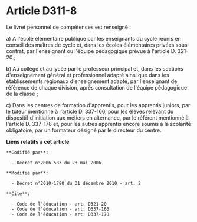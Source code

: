 # Article D311-8

Le livret personnel de compétences est renseigné : 

a) A l'école élémentaire publique par les enseignants du cycle réunis en conseil des maîtres de cycle et, dans les écoles
élémentaires privées sous contrat, par l'enseignant ou l'équipe pédagogique prévue à l'article D. 321-20 ; 

b) Au collège et au lycée par le professeur principal et, dans les sections d'enseignement général et professionnel adapté
ainsi que dans les établissements régionaux d'enseignement adapté, par l'enseignant de référence de chaque division, après
consultation de l'équipe pédagogique de la classe ; 

c) Dans les centres de formation d'apprentis, pour les apprentis juniors, par le tuteur mentionné à l'article D. 337-166,
pour les élèves relevant du dispositif d'initiation aux métiers en alternance, par le référent mentionné à l'article D.
337-178 et, pour les autres apprentis encore soumis à la scolarité obligatoire, par un formateur désigné par le directeur du
centre.

**Liens relatifs à cet article**

	**Codifié par**:

	  - Décret n°2006-583 du 23 mai 2006

	**Modifié par**:

	  - Décret n°2010-1780 du 31 décembre 2010 - art. 2

	**Cite**:

	  - Code de l'éducation - art. D321-20
	  - Code de l'éducation - art. D337-166
	  - Code de l'éducation - art. D337-178
